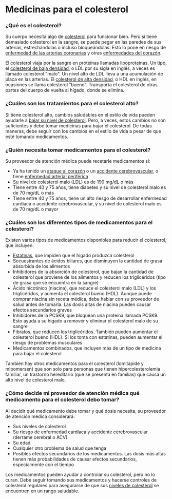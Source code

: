 Medicinas para el colesterol
============================


### ¿Qué es el colesterol?


Su cuerpo necesita algo de [colesterol](https://medlineplus.gov/spanish/cholesterol.html) para funcionar bien. Pero si tiene demasiado colesterol en la sangre, se puede pegar en las paredes de sus arterias, estrechándolas o incluso bloqueándolas. Esto lo pone en riesgo de [enfermedad de las arterias coronarias](https://medlineplus.gov/spanish/coronaryarterydisease.html) y otras [enfermedades del corazón](https://medlineplus.gov/spanish/heartdiseases.html).


El colesterol viaja por la sangre en proteínas llamadas lipoproteínas. Un tipo, el [colesterol de baja densidad](https://medlineplus.gov/spanish/ldlthebadcholesterol.html), o LDL por su sigla en inglés, a veces es llamado colesterol "malo". Un nivel alto de LDL lleva a una acumulación de placa en las arterias. El [colesterol de alta densidad](https://medlineplus.gov/spanish/hdlthegoodcholesterol.html), o HDL en inglés, en ocasiones se llama colesterol "bueno". Transporta el colesterol de otras partes del cuerpo de vuelta al hígado, donde se elimina.


### ¿Cuáles son los tratamientos para el colesterol alto?


Si tiene colesterol alto, cambios saludables en el estilo de vida pueden ayudarle a [bajar su nivel de colesterol](https://medlineplus.gov/spanish/howtolowercholesterol.html). Pero, a veces, estos cambios no son suficientes y debe tomar medicinas para bajar el colesterol. De todas maneras, debe seguir con los cambios en el estilo de vida a pesar de que esté tomando medicamentos.


### ¿Quién necesita tomar medicamentos para el colesterol?


Su proveedor de atención médica puede recetarle medicamentos si:


* Ya ha tenido un [ataque al corazón](https://medlineplus.gov/spanish/heartattack.html) o un [accidente cerebrovascular](https://medlineplus.gov/spanish/stroke.html), o tiene [enfermedad arterial periférica](https://medlineplus.gov/spanish/peripheralarterialdisease.html)
* Su nivel de colesterol malo (LDL) es de 190 mg/dL o más
* Tiene entre 40 y 75 años, tiene diabetes y su nivel de colesterol malo es de 70 mg/dL o más
* Tiene entre 40 y 75 años, tiene un alto riesgo de desarrollar enfermedad cardíaca o accidente cerebrovascular, y su nivel de colesterol malo es de 70 mg/dL o mayor


### ¿Cuáles son los diferentes tipos de medicamentos para el colesterol?


Existen varios tipos de medicamentos disponibles para reducir el colesterol, que incluyen:


* [Estatinas](https://medlineplus.gov/spanish/statins.html), que impiden que el hígado produzca colesterol
* Secuestrantes de ácidos biliares, que disminuyen la cantidad de grasa absorbida de los alimentos
* Inhibidores de la absorción de colesterol, que bajan la cantidad de colesterol que proviene de los alimentos y reducen los triglicéridos (tipo de grasa que se encuentra en la sangre)
* Ácido nicotínico (niacina), que reduce el colesterol malo (LDL) y los triglicéridos, y aumenta el colesterol bueno (HDL). Aunque puede comprar niacina sin receta médica, debe hablar con su proveedor de salud antes de tomarla. Las dosis altas de niacina pueden causar efectos secundarios graves
* Inhibidores de la PCSK9, que bloquean una proteína llamada PCSK9. Esto ayuda a su hígado a remover y eliminar el colesterol malo de su sangre
* Fibratos, que reducen los triglicéridos. También pueden aumentar el colesterol bueno (HDL). Si los toma con estatinas, pueden aumentar el riesgo de problemas musculares
* Medicamentos combinados, que incluyen más de un tipo de medicina para bajar el colesterol


También hay otros medicamentos para el colesterol (lomitapide y mipomersen) que son solo para personas que tienen hipercolesterolemia familiar, un trastorno hereditario (que se presenta en familias) que causa un alto nivel de colesterol malo.


### ¿Cómo decide mi proveedor de atención médica qué medicamento para el colesterol debo tomar?


Al decidir qué medicamento debe tomar y qué dosis necesita, su proveedor de atención médica considerará:


* Sus niveles de colesterol
* Su riesgo de enfermedad cardíaca y accidente cerebrovascular (derrame cerebral o ACV)
* Su edad
* Cualquier otro problema de salud que tenga
* Posibles efectos secundarios de los medicamentos. Las dosis más altas tienen más probabilidades de causar efectos secundarios, especialmente con el tiempo


Los medicamentos pueden ayudar a controlar su colesterol, pero no lo curan. Debe seguir tomando sus medicamentos y hacerse controles de colesterol regulares para asegurarse de que sus [niveles de colesterol](https://medlineplus.gov/spanish/cholesterollevelswhatyouneedtoknow.html) se encuentren en un rango saludable.

